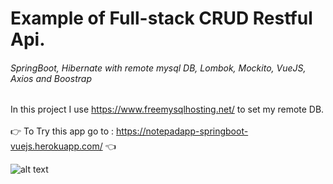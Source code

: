 # Example of Full-stack CRUD Restful Api.
###### SpringBoot,  Hibernate with remote mysql DB, Lombok, Mockito, VueJS, Axios and Boostrap
In this project I use https://www.freemysqlhosting.net/ to set my remote DB.
<br/>
<br/>
:point_right: To Try this app go to : https://notepadapp-springboot-vuejs.herokuapp.com/   :point_left:
<br/>

![alt text](https://i.ibb.co/KWkQNpK/notepadapp.png)




